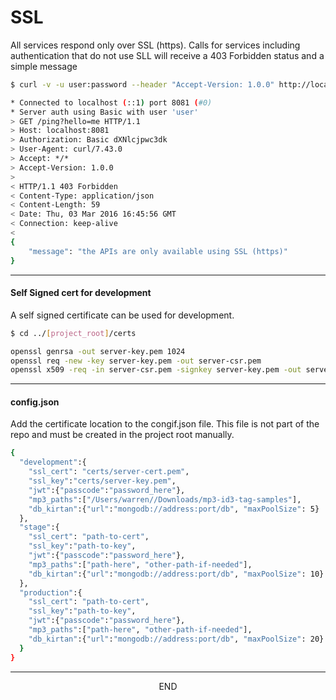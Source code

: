 <div class="page-header">
  <h1  id="page-title">SSL</h1>
</div>

All services respond only over SSL (https). Calls for services including authentication that
do not use SLL will receive a 403 Forbidden status and a simple message


```bash
$ curl -v -u user:password --header "Accept-Version: 1.0.0" http://localhost:8081/ping | python -mjson.tool

* Connected to localhost (::1) port 8081 (#0)
* Server auth using Basic with user 'user'
> GET /ping?hello=me HTTP/1.1
> Host: localhost:8081
> Authorization: Basic dXNlcjpwc3dk
> User-Agent: curl/7.43.0
> Accept: */*
> Accept-Version: 1.0.0
>
< HTTP/1.1 403 Forbidden
< Content-Type: application/json
< Content-Length: 59
< Date: Thu, 03 Mar 2016 16:45:56 GMT
< Connection: keep-alive
<
{
    "message": "the APIs are only available using SSL (https)"
}
```


___
#### Self Signed cert for development

A self signed certificate can be used for development.

```bash
$ cd ../[project_root]/certs

openssl genrsa -out server-key.pem 1024
openssl req -new -key server-key.pem -out server-csr.pem
openssl x509 -req -in server-csr.pem -signkey server-key.pem -out server-cert.pem
```


___
#### config.json

Add the certificate location to the congif.json file.  This file is not part of the repo
and must be created in the project root manually.

```bash
{
  "development":{
    "ssl_cert": "certs/server-cert.pem",
    "ssl_key":"certs/server-key.pem",
    "jwt":{"passcode":"password_here"},
    "mp3_paths":["/Users/warren//Downloads/mp3-id3-tag-samples"],
    "db_kirtan":{"url":"mongodb://address:port/db", "maxPoolSize": 5}
  },
  "stage":{
    "ssl_cert": "path-to-cert",
    "ssl_key":"path-to-key",
    "jwt":{"passcode":"password_here"},
    "mp3_paths":["path-here", "other-path-if-needed"],
    "db_kirtan":{"url":"mongodb://address:port/db", "maxPoolSize": 10}
  },
  "production":{
    "ssl_cert": "path-to-cert",
    "ssl_key":"path-to-key",
    "jwt":{"passcode":"password_here"},
    "mp3_paths":["path-here", "other-path-if-needed"],
    "db_kirtan":{"url":"mongodb://address:port/db", "maxPoolSize": 20}
  }
}
```



___
<div style="margin:0 auto;text-align:center;">END</div>
